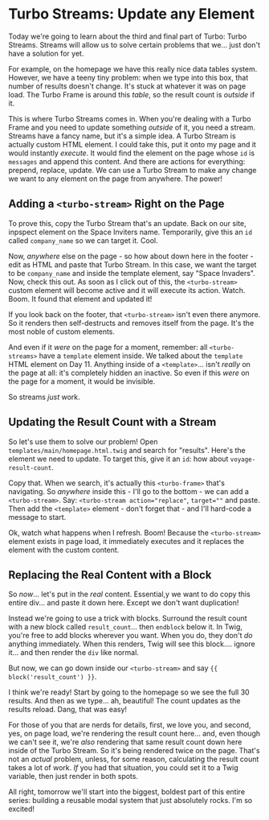 # Turbo Streams: Update any Element

Today we're going to learn about the third and final part of Turbo: Turbo Streams.
Streams will allow us to solve certain problems that we... just don't have a solution
for yet.

For example, on the homepage we have this really nice data tables system. However,
we have a teeny tiny problem: when we type into this box, that number of results
doesn't change. It's stuck at whatever it was on page load. The Turbo Frame is around
this *table*, so the result count is *outside* if it.

This is where Turbo Streams comes in. When you're dealing with a Turbo Frame and
you need to update something *outside* of it, you need a stream. Streams have a fancy
name, but it's a simple idea. A Turbo Stream is actually custom HTML element. I could
take this, put it onto my page and it would instantly *execute*. It would find the
element on the page whose `id` is `messages` and append this content. And there are
actions for everything: prepend, replace, update. We can use a Turbo Stream to
make any change we want to any element on the page from anywhere. The power!

## Adding a `<turbo-stream>` Right on the Page

To prove this, copy the Turbo Stream that's an update. Back on our site, inpspect
element on the Space Inviters name. Temporarily, give this an `id` called
`company_name` so we can target it. Cool.

Now, *anywhere* else on the page - so how about down here in the footer - edit as
HTML and paste that Turbo Stream. In this case, we want the target to be `company_name`
and inside the template element, say "Space Invaders". Now, check this out. As soon
as I click out of this, the `<turbo-stream>` custom element will become active and
it will execute its action. Watch. Boom. It found that element and updated it!

If you look back on the footer, that `<turbo-stream>` isn't even there anymore.
So it renders then self-destructs and removes itself from the page. It's the most
noble of custom elements.

And even if it *were* on the page for a moment, remember: all `<turbo-streams>` have
a `template` element inside. We talked about the `template` HTML element on Day 11.
Anything inside of a `<template>`... isn't *really* on the page at all: it's completely
hidden an inactive. So even if this *were* on the page for a moment, it would be
invisible.

So streams *just* work.

## Updating the Result Count with a Stream

So let's use them to solve our problem! Open `templates/main/homepage.html.twig`
and search for "results". Here's the element we need to update. To target this,
give it an `id`: how about `voyage-result-count`.

Copy that. When we search, it's actually this `<turbo-frame>` that's navigating.
So *anywhere* inside this - I'll go to the bottom - we can add a `<turbo-stream>`.
Say: `<turbo-stream action="replace"`, `target=""` and paste. Then add the
`<template>` element - don't forget that - and I'll hard-code a message to start.

Ok, watch what happens when I refresh. Boom! Because the `<turbo-stream>` element
exists in page load, it immediately executes and it replaces the element with the
custom content.

## Replacing the Real Content with a Block

So *now*... let's put in the *real* content. Essential,y we want to do copy this
entire div... and paste it down here. Except we don't want  duplication!

Instead we're going to use a trick with blocks. Surround the result count with a
new block called `result_count`... then `endblock` below it. In Twig, you're free
to add blocks wherever you want. When you do, they don't *do* anything immediately.
When this renders, Twig will see this block.... ignore it... and then render
the `div` like normal.

But now, we can go down inside our `<turbo-stream>` and say
`{{ block('result_count') }}`.

I think we're ready! Start by going to the homepage so we see the full 30 results.
And then as we type... ah, beautiful! The count updates as the results reload.
Dang, that was easy!

For those of you that are nerds for details, first, we love you, and second, yes,
on page load, we're rendering the result count here... and, even though we can't
see it, we're *also* rendering that same result count down here inside of the Turbo
Stream. So it's being rendered twice on the page. That's not an *actual* problem,
unless, for some reason, calculating the result count takes a lot of work. *If*
you had that situation, you could set it to a Twig variable, then just render in
both spots.

All right, tomorrow we'll start into the biggest, boldest part of this entire series:
building  a reusable modal system that just absolutely rocks. I'm so excited!
